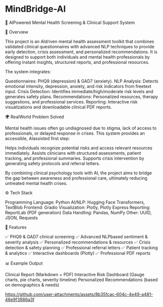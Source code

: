 # MindBridge-AI

🧠 AIPowered Mental Health Screening & Clinical Support System

 📌 Overview

This project is an AIdriven mental health assessment toolkit that combines validated clinical questionnaires with advanced NLP techniques to provide early detection, crisis assessment, and personalized recommendations. It is designed to support both individuals and mental health professionals by offering instant insights, structured reports, and professional resources.

The system integrates:

 Questionnaires: PHQ9 (depression) & GAD7 (anxiety).
 NLP Analysis: Detects emotional intensity, depression, anxiety, and risk indicators from freetext input.
 Crisis Detection: Identifies immediate/high/moderate risk levels and generates safety plans.
 Recommendations: Personalized resources, therapy suggestions, and professional services.
 Reporting: Interactive risk visualizations and downloadable clinical PDF reports.



 🌍 RealWorld Problem Solved

Mental health issues often go undiagnosed due to stigma, lack of access to professionals, or delayed response in crises. This system provides an accessible, AIassisted first step:

 Helps individuals recognize potential risks and access relevant resources immediately.
 Assists clinicians with structured assessments, patient tracking, and professional summaries.
 Supports crisis intervention by generating safety protocols and referral letters.

By combining clinical psychology tools with AI, the project aims to bridge the gap between awareness and professional care, ultimately reducing untreated mental health crises.



 ⚙️ Tech Stack

 Programming Language: Python
 AI/NLP: Hugging Face Transformers, TextBlob
 Frontend: Gradio
 Visualization: Plotly, Plotly Express
 Reporting: ReportLab (PDF generation)
 Data Handling: Pandas, NumPy
 Other: UUID, JSON, Requests



 🚀 Features

 ✅ PHQ9 & GAD7 clinical screening
 ✅ Advanced NLPbased sentiment & severity analysis
 ✅ Personalized recommendations & resources
 ✅ Crisis detection & safety planning
 ✅ Professional referral letters
 ✅ Patient tracking & analytics
 ✅ Interactive dashboards (Plotly)
 ✅ Professional PDF reports



 📊 Example Output

 Clinical Report (Markdown + PDF)
 Interactive Risk Dashboard (Gauge charts, pie charts, severity timeline)
 Personalized Recommendations (based on demographics & needs)


 


https://github.com/user-attachments/assets/8b35fcac-604c-4e49-a481-48e9f3886a3f













